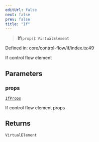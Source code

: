 ```yaml
---
editUrl: false
next: false
prev: false
title: "If"
---
```


> **If**(`props`): `VirtualElement`

Defined in: core/control-flow/if/index.ts:49

If control flow element

## Parameters

### props

[`IfProps`](/api/core-index/interfaces/ifprops/)

If control flow element props

## Returns

`VirtualElement`
